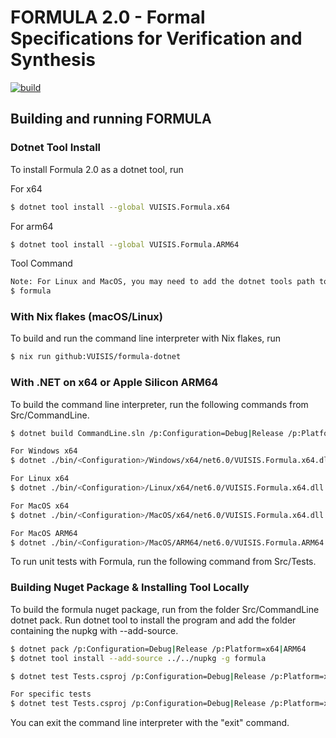 # FORMULA 2.0 - Formal Specifications for Verification and Synthesis
[![build](https://github.com/VUISIS/formula-dotnet/actions/workflows/build.yml/badge.svg)](https://github.com/VUISIS/formula-dotnet/actions/workflows/build.yml)

## Building and running FORMULA
### Dotnet Tool Install
To install Formula 2.0 as a dotnet tool, run

For x64
```bash
$ dotnet tool install --global VUISIS.Formula.x64 
```

For arm64
```bash
$ dotnet tool install --global VUISIS.Formula.ARM64 
```

Tool Command
```bash
Note: For Linux and MacOS, you may need to add the dotnet tools path to the system path.
$ formula
```

### With Nix flakes (macOS/Linux)
To build and run the command line interpreter with Nix flakes, run

```bash
$ nix run github:VUISIS/formula-dotnet
```

### With .NET on x64 or Apple Silicon ARM64
To build the command line interpreter, run the following commands from Src/CommandLine.

```bash
$ dotnet build CommandLine.sln /p:Configuration=Debug|Release /p:Platform=x64|ARM64

For Windows x64
$ dotnet ./bin/<Configuration>/Windows/x64/net6.0/VUISIS.Formula.x64.dll

For Linux x64
$ dotnet ./bin/<Configuration>/Linux/x64/net6.0/VUISIS.Formula.x64.dll

For MacOS x64
$ dotnet ./bin/<Configuration>/MacOS/x64/net6.0/VUISIS.Formula.x64.dll

For MacOS ARM64
$ dotnet ./bin/<Configuration>/MacOS/ARM64/net6.0/VUISIS.Formula.ARM64.dll
```

To run unit tests with Formula, run the following command from
Src/Tests.

### Building Nuget Package & Installing Tool Locally
To build the formula nuget package, run from the folder Src/CommandLine dotnet pack. Run dotnet tool to install the program and add the folder containing the nupkg with --add-source.

```bash
$ dotnet pack /p:Configuration=Debug|Release /p:Platform=x64|ARM64
$ dotnet tool install --add-source ../../nupkg -g formula 
```

```bash
$ dotnet test Tests.csproj /p:Configuration=Debug|Release /p:Platform=x64|ARM64

For specific tests
$ dotnet test Tests.csproj /p:Configuration=Debug|Release /p:Platform=x64|ARM64 --filter "FullyQualifiedName=<NAMESPACE>.<CLASS>.<METHOD>"
```

You can exit the command line interpreter with the "exit" command.
